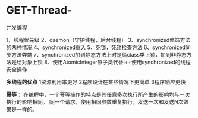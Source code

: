 # GET-Thread-

并发编程

1、线程优先级
2、daemon（守护线程，后台线程）
3、synchronized修饰方法的两种情况
4、synchronized重入
5、死锁，死锁检查方法
6、synchronized同步方法弊端
7、synchronized加到静态方法上时是给class类上锁，加到非静态方法是给对象上锁
8、使用AtomicInteger原子类代替i++使用synchronized的线程安全操作

**多线程的优点**
1资源利用率更好
2程序设计在某些情况下更简单
3程序响应更快

**幂等：**
在编程中，一个幂等操作的特点是其任意多次执行所产生的影响均与一次执行的影响相同。
同一个请求，使用相同参数重复执行，发送一次和发送N次效果是一样的。
 
 
 
